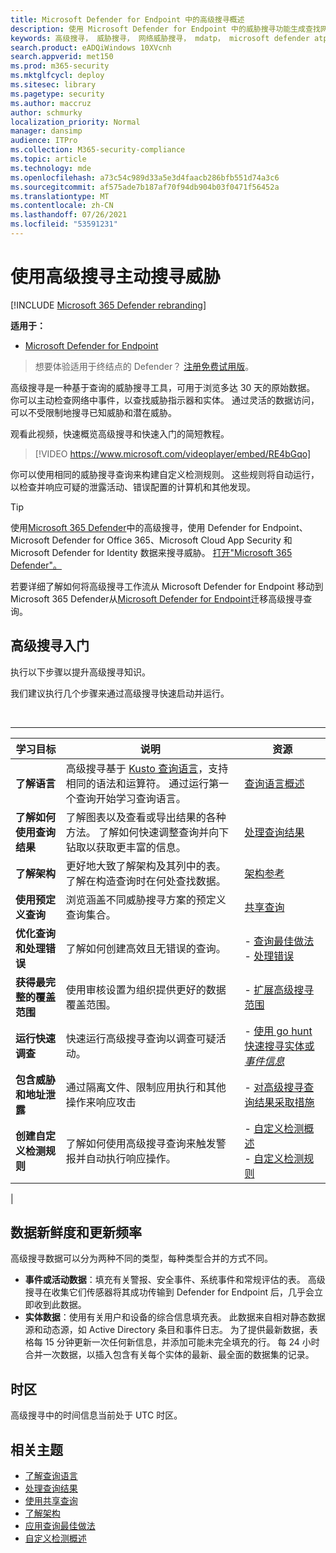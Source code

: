 ```yaml
---
title: Microsoft Defender for Endpoint 中的高级搜寻概述
description: 使用 Microsoft Defender for Endpoint 中的威胁搜寻功能生成查找网络中的威胁和弱点的查询
keywords: 高级搜寻， 威胁搜寻， 网络威胁搜寻， mdatp， microsoft defender atp， 适用于终结点的 microsoft defender， wdatp， 搜索， 查询， 遥测， 自定义检测， 架构， kusto， 时区， UTC
search.product: eADQiWindows 10XVcnh
search.appverid: met150
ms.prod: m365-security
ms.mktglfcycl: deploy
ms.sitesec: library
ms.pagetype: security
ms.author: maccruz
author: schmurky
localization_priority: Normal
manager: dansimp
audience: ITPro
ms.collection: M365-security-compliance
ms.topic: article
ms.technology: mde
ms.openlocfilehash: a73c54c989d33a5e3d4faacb286bfb551d74a3c6
ms.sourcegitcommit: af575ade7b187af70f94db904b03f0471f56452a
ms.translationtype: MT
ms.contentlocale: zh-CN
ms.lasthandoff: 07/26/2021
ms.locfileid: "53591231"
---
```

# <a name="proactively-hunt-for-threats-with-advanced-hunting"></a>使用高级搜寻主动搜寻威胁

[!INCLUDE [Microsoft 365 Defender rebranding](../../includes/microsoft-defender.md)]

**适用于：**
- [Microsoft Defender for Endpoint](https://go.microsoft.com/fwlink/?linkid=2154037)

> 想要体验适用于终结点的 Defender？ [注册免费试用版](https://www.microsoft.com/microsoft-365/windows/microsoft-defender-atp?ocid=docs-wdatp-advancedhunting-abovefoldlink)。

高级搜寻是一种基于查询的威胁搜寻工具，可用于浏览多达 30 天的原始数据。 你可以主动检查网络中事件，以查找威胁指示器和实体。 通过灵活的数据访问，可以不受限制地搜寻已知威胁和潜在威胁。

观看此视频，快速概览高级搜寻和快速入门的简短教程。

> [!VIDEO https://www.microsoft.com/videoplayer/embed/RE4bGqo]

你可以使用相同的威胁搜寻查询来构建自定义检测规则。 这些规则将自动运行，以检查并响应可疑的泄露活动、错误配置的计算机和其他发现。

> [!TIP]
> 使用[Microsoft 365 Defender](/microsoft-365/security/defender/advanced-hunting-overview)中的高级搜寻，使用 Defender for Endpoint、Microsoft Defender for Office 365、Microsoft Cloud App Security 和 Microsoft Defender for Identity 数据来搜寻威胁。 [打开"Microsoft 365 Defender"。](/microsoft-365/security/defender/m365d-enable)

若要详细了解如何将高级搜寻工作流从 Microsoft Defender for Endpoint 移动到 Microsoft 365 Defender从[Microsoft Defender for Endpoint](/microsoft-365/security/defender/advanced-hunting-migrate-from-mde)迁移高级搜寻查询。

## <a name="get-started-with-advanced-hunting"></a>高级搜寻入门

执行以下步骤以提升高级搜寻知识。

我们建议执行几个步骤来通过高级搜寻快速启动并运行。

<br>

****

|学习目标|说明|资源|
|---|---|---|
|**了解语言**|高级搜寻基于 [Kusto 查询语言](/azure/kusto/query/)，支持相同的语法和运算符。 通过运行第一个查询开始学习查询语言。|[查询语言概述](advanced-hunting-query-language.md)|
|**了解如何使用查询结果**|了解图表以及查看或导出结果的各种方法。 了解如何快速调整查询并向下钻取以获取更丰富的信息。|[处理查询结果](advanced-hunting-query-results.md)|
|**了解架构**|更好地大致了解架构及其列中的表。 了解在构造查询时在何处查找数据。|[架构参考](advanced-hunting-schema-reference.md)|
|**使用预定义查询**|浏览涵盖不同威胁搜寻方案的预定义查询集合。|[共享查询](advanced-hunting-shared-queries.md)|
|**优化查询和处理错误**|了解如何创建高效且无错误的查询。|- [查询最佳做法](advanced-hunting-best-practices.md)<br>- [处理错误](advanced-hunting-errors.md)|
|**获得最完整的覆盖范围**|使用审核设置为组织提供更好的数据覆盖范围。|- [扩展高级搜寻范围](advanced-hunting-extend-data.md)|
|**运行快速调查**|快速运行高级搜寻查询以调查可疑活动。|- [使用 go hunt 快速搜寻实体或 *事件信息*](advanced-hunting-go-hunt.md)|
|**包含威胁和地址泄露**|通过隔离文件、限制应用执行和其他操作来响应攻击|- [对高级搜寻查询结果采取措施](advanced-hunting-take-action.md)|
|**创建自定义检测规则**|了解如何使用高级搜寻查询来触发警报并自动执行响应操作。|- [自定义检测概述](overview-custom-detections.md)<br>- [自定义检测规则](custom-detection-rules.md)|
|


## <a name="data-freshness-and-update-frequency"></a>数据新鲜度和更新频率

高级搜寻数据可以分为两种不同的类型，每种类型合并的方式不同。

- **事件或活动数据**：填充有关警报、安全事件、系统事件和常规评估的表。 高级搜寻在收集它们传感器将其成功传输到 Defender for Endpoint 后，几乎会立即收到此数据。
- **实体数据**：使用有关用户和设备的综合信息填充表。 此数据来自相对静态数据源和动态源，如 Active Directory 条目和事件日志。 为了提供最新数据，表格每 15 分钟更新一次任何新信息，并添加可能未完全填充的行。 每 24 小时合并一次数据，以插入包含有关每个实体的最新、最全面的数据集的记录。

## <a name="time-zone"></a>时区

高级搜寻中的时间信息当前处于 UTC 时区。

## <a name="related-topics"></a>相关主题

- [了解查询语言](advanced-hunting-query-language.md)
- [处理查询结果](advanced-hunting-query-results.md)
- [使用共享查询](advanced-hunting-shared-queries.md)
- [了解架构](advanced-hunting-schema-reference.md)
- [应用查询最佳做法](advanced-hunting-best-practices.md)
- [自定义检测概述](overview-custom-detections.md)
